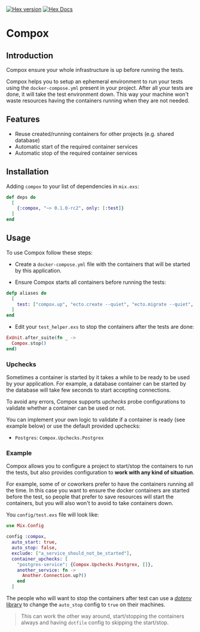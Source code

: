[![Hex version](https://img.shields.io/hexpm/v/sippet.svg "Hex version")](https://hex.pm/packages/compox)
[![Hex Docs](https://img.shields.io/badge/hex-docs-9768d1.svg)](https://hexdocs.pm/compox)

# Compox

## Introduction

Compox ensure your whole infrastructure is up before running the tests.

Compox helps you to setup an ephemeral environment to run your tests using the
`docker-compose.yml` present in your project. After all your tests are done,
it will take the test environment down. This way your machine won't waste
resources having the containers running when they are not needed.

## Features

- Reuse created/running containers for other projects (e.g. shared database)
- Automatic start of the required container services
- Automatic stop of the required container services

## Installation

Adding `compox` to your list of dependencies in `mix.exs`:

```elixir
def deps do
  [
    {:compox, "~> 0.1.0-rc2", only: [:test]}
  ]
end
```

## Usage

To use Compox follow these steps:

- Create a `docker-compose.yml` file with the containers that will be started
  by this application.

- Ensure Compox starts all containers before running the tests:

```elixir
defp aliases do
  [
    test: ["compox.up", "ecto.create --quiet", "ecto.migrate --quiet", "test"]
  ]
end
```

- Edit your `test_helper.exs` to stop the containers after the tests are
  done:

```elixir
ExUnit.after_suite(fn _ ->
  Compox.stop()
end)
```

### Upchecks

Sometimes a container is started by it takes a while to be ready to be used by
your application. For example, a database container can be started by the
database will take few seconds to start accepting connections.

To avoid any errors, Compox supports _upchecks_ probe configurations to validate
whether a container can be used or not.

You can implement your own logic to validate if a container is ready (see
example below) or use the default provided upchecks:

* `Postgres`: `Compox.Upchecks.Postgrex`

### Example

Compox allows you to configure a project to start/stop the containers to run the
tests, but also provides configuration to **work with any kind of situation**.

For example, some of or coworkers prefer to have the containers running all the
time. In this case you want to ensure the docker containers are started before the test, so people that prefer to save resources will start the containers, but you will also won't to avoid to take containers down.

You `config/test.exs` file will look like:

```elixir
use Mix.Config

config :compox,
  auto_start: true,
  auto_stop: false,
  exclude: ["a_service_should_not_be_started"],
  container_upchecks: [
    "postgres-service": {Compox.Upchecks.Postgrex, []},
    another_service: fn ->
      Another.Connection.up?()
    end
  ]
```

The people who will want to stop the containers after test can use a [_dotenv_
library](https://github.com/BlakeWilliams/envy) to change the `auto_stop` config to `true` on their machines.

> This can work the other way around, start/stopping the containers always and
> having `dotfile` config to skipping the start/stop.
